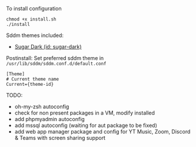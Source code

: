 To install configuration

```
chmod +x install.sh
./install
```

Sddm themes included:

-   [Sugar Dark (id: sugar-dark)](https://store.kde.org/p/1272122)

Postinstall:
Set preferred sddm theme in `/usr/lib/sddm/sddm.conf.d/default.conf`

```
[Theme]
# Current theme name
Current={theme-id}
```

TODO:

-   oh-my-zsh autoconfig
-   check for non present packages in a VM, modify installed
-   add phpmyadmin autoconfig
-   add mssql autoconfig (waiting for aut package to be fixed)
-   add web app manager package and config for YT Music, Zoom, Discord & Teams with screen sharing support
